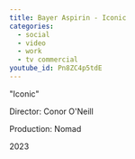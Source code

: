 ```yaml
---
title: Bayer Aspirin - Iconic
categories:
  - social
  - video
  - work
  - tv commercial
youtube_id: Pn8ZC4p5tdE
---
```


"Iconic"

Director: Conor O'Neill

Production: Nomad

2023
